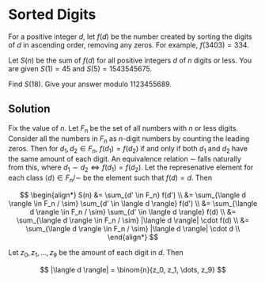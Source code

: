 # Sorted Digits

For a positive integer $d$, let $f(d)$ be the number created by sorting the digits of $d$ in ascending order, removing any zeros. For example, $f(3403) = 334$.

Let $S(n)$ be the sum of $f(d)$ for all positive integers $d$ of $n$ digits or less. You are given $S(1) = 45$ and $S(5) = 1543545675$.

Find $S(18)$. Give your answer modulo $1123455689$.

## Solution

Fix the value of $n$. Let $F_n$ be the set of all numbers with $n$ or less digits. Consider all the numbers in $F_n$ as $n$-digit numbers by counting the leading zeros. Then for $d_1, d_2 \in F_n$, $f(d_1) = f(d_2)$ if and only if both $d_1$ and $d_2$ have the same amount of each digit. An equivalence relation $\sim$ falls naturally from this, where $d_1 \sim d_2 \iff f(d_1) = f(d_2)$. Let the represenative element for each class $\langle d \rangle \in F_n / \sim$ be the element such that $f(d) = d$. Then

$$
\begin{align*}
S(n)
&= \sum_{d' \in F_n} f(d') \\
&= \sum_{\langle d \rangle \in F_n / \sim} \sum_{d' \in \langle d \rangle} f(d') \\
&= \sum_{\langle d \rangle \in F_n / \sim} \sum_{d' \in \langle d \rangle} f(d) \\
&= \sum_{\langle d \rangle \in F_n / \sim} |\langle d \rangle| \cdot f(d) \\
&= \sum_{\langle d \rangle \in F_n / \sim} |\langle d \rangle| \cdot d \\
\end{align*}
$$

Let $z_0, z_1, \dots, z_9$ be the amount of each digit in $d$. Then

$$
|\langle d \rangle| = \binom{n}{z_0, z_1, \dots, z_9}
$$

